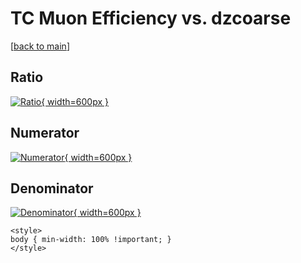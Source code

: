 # TC Muon Efficiency vs. dzcoarse

[[back to main](./)]



## Ratio

[![Ratio](../mtv/var/TC_13_eff_stack_dzcoarse.png){ width=600px }](../mtv/var/TC_13_eff_stack_dzcoarse.pdf)

## Numerator

[![Numerator](../mtv/num/TC_13_eff_stack_dzcoarse_num.png){ width=600px }](../mtv/num/TC_13_eff_stack_dzcoarse_num.pdf)

## Denominator

[![Denominator](../mtv/den/TC_13_eff_stack_dzcoarse_den.png){ width=600px }](../mtv/den/TC_13_eff_stack_dzcoarse_den.pdf)


``` {=html}
<style>
body { min-width: 100% !important; }
</style>
```
